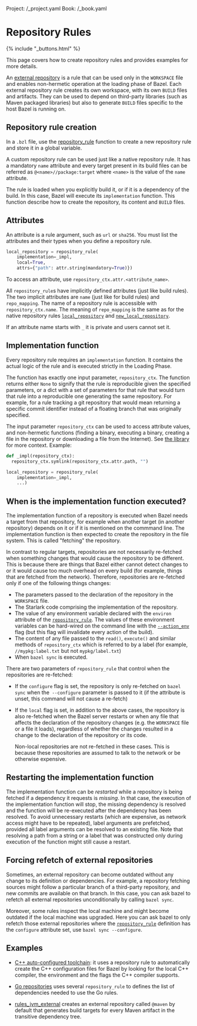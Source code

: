 Project: /_project.yaml
Book: /_book.yaml

# Repository Rules

{% include "_buttons.html" %}

This page covers how to create repository rules and provides examples for
more details.

An [external repository](/docs/external) is a rule that can be used only
in the `WORKSPACE` file and enables non-hermetic operation at the loading phase
of Bazel. Each external repository rule creates its own workspace, with its
own `BUILD` files and artifacts. They can be used to depend on third-party
libraries (such as Maven packaged libraries) but also to generate `BUILD` files
specific to the host Bazel is running on.

## Repository rule creation

In a `.bzl` file, use the
[repository_rule](/rules/lib/globals#repository_rule) function to create a new
repository rule and store it in a global variable.

A custom repository rule can be used just like a native repository rule. It
has a mandatory `name` attribute and every target present in its build files
can be referred as `@<name>//package:target` where `<name>` is the value of the
`name` attribute.

The rule is loaded when you explicitly build it, or if it is a dependency of
the build. In this case, Bazel will execute its `implementation` function. This
function describe how to create the repository, its content and `BUILD` files.

## Attributes

An attribute is a rule argument, such as `url` or `sha256`. You must list
the attributes and their types when you define a repository rule.

```python
local_repository = repository_rule(
    implementation=_impl,
    local=True,
    attrs={"path": attr.string(mandatory=True)})
```

To access an attribute, use `repository_ctx.attr.<attribute_name>`.

All `repository_rule`s have implicitly defined attributes (just like build
rules). The two implicit attributes are `name` (just like for build rules) and
`repo_mapping`. The name of a repository rule is accessible with
`repository_ctx.name`. The meaning of `repo_mapping` is the same as for the
native repository rules
[`local_repository`](https://bazel.build/reference/be/workspace#local_repository.repo_mapping)
and
[`new_local_repository`](https://bazel.build/reference/be/workspace#new_local_repository.repo_mapping).

If an attribute name starts with `_` it is private and users cannot set it.

## Implementation function

Every repository rule requires an `implementation` function. It contains the
actual logic of the rule and is executed strictly in the Loading Phase.

The function has exactly one input parameter, `repository_ctx`. The function
returns either `None` to signify that the rule is reproducible given the
specified parameters, or a dict with a set of parameters for that rule that
would turn that rule into a reproducible one generating the same repository. For
example, for a rule tracking a git repository that would mean returning a
specific commit identifier instead of a floating branch that was originally
specified.

The input parameter `repository_ctx` can be used to
access attribute values, and non-hermetic functions (finding a binary,
executing a binary, creating a file in the repository or downloading a file
from the Internet). See [the library](/rules/lib/repository_ctx) for more
context. Example:

```python
def _impl(repository_ctx):
  repository_ctx.symlink(repository_ctx.attr.path, "")

local_repository = repository_rule(
    implementation=_impl,
    ...)
```

## When is the implementation function executed?

The implementation function of a repository is executed when Bazel needs a
target from that repository, for example when another target (in another
repository) depends on it or if it is mentioned on the commmand line. The
implementation function is then expected to create the repository in the file
system. This is called "fetching" the repository.

In contrast to regular targets, repositories are not necessarily re-fetched when
something changes that would cause the repository to be different. This is
because there are things that Bazel either cannot detect changes to or it would
cause too much overhead on every build (for example, things that are fetched
from the network). Therefore, repositories are re-fetched only if one of the
following things changes:

* The parameters passed to the declaration of the repository in the
  `WORKSPACE` file.
* The Starlark code comprising the implementation of the repository.
* The value of any environment variable declared with the `environ`
  attribute of the [`repository_rule`](/rules/lib/globals#repository_rule).
  The values of these environment variables can be hard-wired on the command
  line with the
  [`--action_env`](/reference/command-line-reference#flag--action_env)
  flag (but this flag will invalidate every action of the build).
* The content of any file passed to the `read()`, `execute()` and similar
  methods of `repository_ctx` which is referred to by a label (for example,
  `//mypkg:label.txt` but not `mypkg/label.txt`)
* When `bazel sync` is executed.

There are two parameters of `repository_rule` that control when the repositories
are re-fetched:

* If the `configure` flag is set, the repository is only re-fetched on
  `bazel sync` when the` --configure` parameter is passed to it (if the
  attribute is unset, this command will not cause a re-fetch)
* If the `local` flag is set, in addition to the above cases, the repository is
  also re-fetched when the Bazel server restarts or when any file that affects
  the declaration of the repository changes (e.g. the `WORKSPACE` file or a file
  it loads), regardless of whether the changes resulted in a change to the
  declaration of the repository or its code.

  Non-local repositories are not re-fetched in these cases. This is because
  these repositories are assumed to talk to the network or be otherwise
  expensive.

## Restarting the implementation function

The implementation function can be _restarted_ while a repository is being
fetched if a dependency it requests is _missing_. In that case, the execution of
the implementation function will stop, the missing dependency is resolved and
the function will be re-executed after the dependency has been resolved. To
avoid unnecessary restarts (which are expensive, as network access might
have to be repeated), label arguments are prefetched, provided all
label arguments can be resolved to an existing file. Note that resolving
a path from a string or a label that was constructed only during execution
of the function might still cause a restart.

## Forcing refetch of external repositories

Sometimes, an external repository can become outdated without any change to its
definition or dependencies. For example, a repository fetching sources might
follow a particular branch of a third-party repository, and new commits are
available on that branch. In this case, you can ask bazel to refetch all
external repositories unconditionally by calling `bazel sync`.

Moreover, some rules inspect the local machine and might become
outdated if the local machine was upgraded. Here you can ask bazel to
only refetch those external repositories where the
[`repository_rule`](/rules/lib/globals#repository_rule)
definition has the `configure` attribute set, use `bazel sync --configure`.


## Examples

- [C++ auto-configured toolchain](https://cs.opensource.google/bazel/bazel/+/master:tools/cpp/cc_configure.bzl;drc=644b7d41748e09eff9e47cbab2be2263bb71f29a;l=176):
it uses a repository rule to automatically create the
C++ configuration files for Bazel by looking for the local C++ compiler, the
environment and the flags the C++ compiler supports.

- [Go repositories](https://github.com/bazelbuild/rules_go/blob/67bc217b6210a0922d76d252472b87e9a6118fdf/go/private/go_repositories.bzl#L195)
  uses several `repository_rule` to defines the list of dependencies
  needed to use the Go rules.

- [rules_jvm_external](https://github.com/bazelbuild/rules_jvm_external) creates
  an external repository called `@maven` by default that generates build targets
  for every Maven artifact in the transitive dependency tree.
